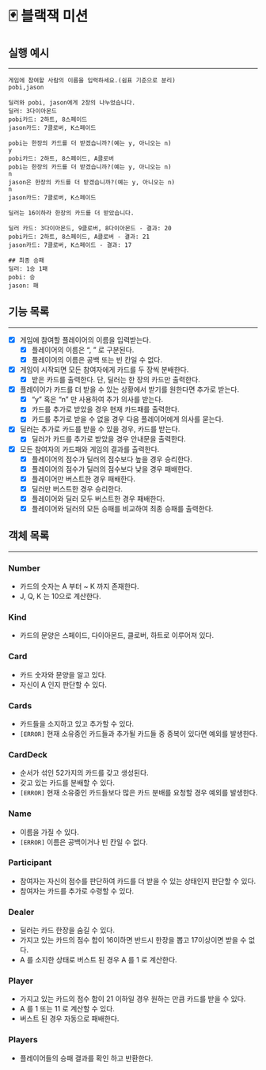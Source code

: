 # 🃏 블랙잭 미션

## 실행 예시

---

```
게임에 참여할 사람의 이름을 입력하세요.(쉼표 기준으로 분리)
pobi,jason

딜러와 pobi, jason에게 2장의 나누었습니다.
딜러: 3다이아몬드
pobi카드: 2하트, 8스페이드
jason카드: 7클로버, K스페이드

pobi는 한장의 카드를 더 받겠습니까?(예는 y, 아니오는 n)
y
pobi카드: 2하트, 8스페이드, A클로버
pobi는 한장의 카드를 더 받겠습니까?(예는 y, 아니오는 n)
n
jason은 한장의 카드를 더 받겠습니까?(예는 y, 아니오는 n)
n
jason카드: 7클로버, K스페이드

딜러는 16이하라 한장의 카드를 더 받았습니다.

딜러 카드: 3다이아몬드, 9클로버, 8다이아몬드 - 결과: 20
pobi카드: 2하트, 8스페이드, A클로버 - 결과: 21
jason카드: 7클로버, K스페이드 - 결과: 17

## 최종 승패
딜러: 1승 1패
pobi: 승
jason: 패
```

## 기능 목록

---

- [x]  게임에 참여할 플레이어의 이름을 입력받는다.
    - [x]  플레이어의 이름은 “, ” 로 구분된다.
    - [x]  플레이어의 이름은 공백 또는 빈 칸일 수 없다.

- [x]  게임이 시작되면 모든 참여자에게 카드를 두 장씩 분배한다.
    - [x]  받은 카드를 출력한다. 단, 딜러는 한 장의 카드만 출력한다.

- [x]  플레이어가 카드를 더 받을 수 있는 상황에서 받기를 원한다면 추가로 받는다.
    - [x]  “y” 혹은 “n” 만 사용하여 추가 의사를 받는다.
    - [x]  카드를 추가로 받았을 경우 현재 카드패를 출력한다.
    - [x]  카드를 추가로 받을 수 없을 경우 다음 플레이어에게 의사를 묻는다.

- [x]  딜러는 추가로 카드를 받을 수 있을 경우, 카드를 받는다.
    - [x]  딜러가 카드를 추가로 받았을 경우 안내문을 출력한다.

- [x]  모든 참여자의 카드패와 게임의 결과를 출력한다.
    - [x]  플레이어의 점수가 딜러의 점수보다 높을 경우 승리한다.
    - [x]  플레이어의 점수가 딜러의 점수보다 낮을 경우 패배한다.
    - [x]  플레이어만 버스트한 경우 패배한다.
    - [x]  딜러만 버스트한 경우 승리한다.
    - [x]  플레이어와 딜러 모두 버스트한 경우 패배한다.
    - [x]  플레이어와 딜러의 모든 승패를 비교하여 최종 승패를 출력한다.

## 객체 목록

---

### Number

- 카드의 숫자는 A 부터 ~ K 까지 존재한다.
- J, Q, K 는 10으로 계산한다.

### Kind

- 카드의 문양은 스페이드, 다이아몬드, 클로버, 하트로 이루어져 있다.

### Card

- 카드 숫자와 문양을 알고 있다.
- 자신이 A 인지 판단할 수 있다.

### Cards

- 카드들을 소지하고 있고 추가할 수 있다.
- `[ERROR]` 현재 소유중인 카드들과 추가될 카드들 중 중복이 있다면 예외를 발생한다.

### CardDeck

- 순서가 섞인 52가지의 카드를 갖고 생성된다.
- 갖고 있는 카드를 분배할 수 있다.
- `[ERROR]` 현재 소유중인 카드들보다 많은 카드 분배를 요청할 경우 예외를 발생한다.

### Name

- 이름을 가질 수 있다.
- `[ERROR]` 이름은 공백이거나 빈 칸일 수 없다.

### Participant

- 참여자는 자신의 점수를 판단하여 카드를 더 받을 수 있는 상태인지 판단할 수 있다.
- 참여자는 카드를 추가로 수령할 수 있다.

### Dealer

- 딜러는 카드 한장을 숨길 수 있다.
- 가지고 있는 카드의 점수 합이 16이하면 반드시 한장을 뽑고 17이상이면 받을 수 없다.
- A 를 소지한 상태로 버스트 된 경우 A 를 1 로 계산한다.

### Player

- 가지고 있는 카드의 점수 합이 21 이하일 경우 원하는 만큼 카드를 받을 수 있다.
- A 를 1 또는 11 로 계산할 수 있다.
- 버스트 된 경우 자동으로 패배한다.

### Players

- 플레이어들의 승패 결과를 확인 하고 반환한다.